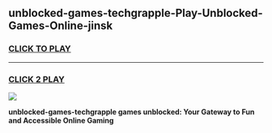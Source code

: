 
## unblocked-games-techgrapple-Play-Unblocked-Games-Online-jinsk
<h3>
<a href="https://premium76.site?title=unblocked-games-techgrapple&ref=25A">CLICK TO PLAY</a></h3>
<hr>

<h3>
<a href="https://premium76.site?title=unblocked-games-techgrapple&ref=25A">CLICK 2 PLAY</a>
  
</h3>

<a href="https://premium76.site?title=unblocked-games-techgrapple&ref=25A"><img src="https://clearcache.store/games.png"></a>


**unblocked-games-techgrapple games unblocked: Your Gateway to Fun and Accessible Online Gaming**
